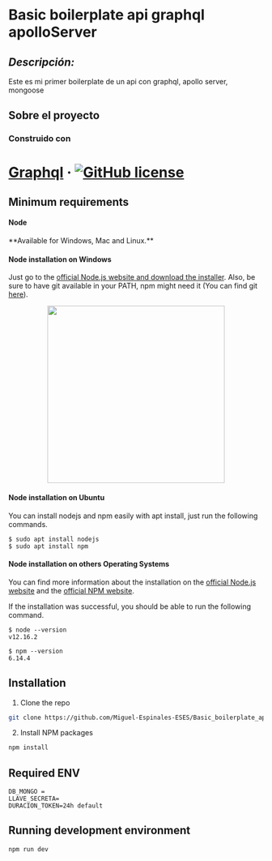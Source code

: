 # Basic boilerplate api graphql apolloServer
## _Descripción:_

Este es mi primer boilerplate de un api con graphql, apollo server, mongoose

## Sobre el proyecto

### Construido con

# [Graphql](https://graphql.org/) &middot; [![GitHub license](https://img.shields.io/badge/license-MIT-blue.svg)](https://github.com/graphql/graphql-js/blob/main/LICENSE)

 ## Minimum requirements

<h4>Node</h4>
**Available for Windows, Mac and Linux.**

<h4>Node installation on Windows</h4>

Just go to the <a href="https://nodejs.org/es/download/">official Node.js website and download the installer</a>. Also, be sure to have git available in your PATH, npm might need it (You can find git <a href="https://git-scm.com/">here</a>).


<p align="center">
  <img src = "https://i.imgur.com/MfBjTKR.png" width=350>
</p>

<h4>Node installation on Ubuntu</h4>

You can install nodejs and npm easily with apt install, just run the following commands.

```
$ sudo apt install nodejs
$ sudo apt install npm
```

<h4>Node installation on others Operating Systems</h4>

You can find more information about the installation on the [official Node.js website](https://nodejs.org/) and the [official NPM website](https://npmjs.org/).

If the installation was successful, you should be able to run the following command.
 ```
$ node --version
v12.16.2
```
```
$ npm --version
6.14.4
```

## Installation
 
1. Clone the repo
```sh
git clone https://github.com/Miguel-Espinales-ESES/Basic_boilerplate_api_graphql_apolloServer
```
2. Install NPM packages
```sh
npm install
```

## Required ENV
```
DB_MONGO = 
LLAVE_SECRETA=
DURACION_TOKEN=24h default
```

## Running development environment
```
npm run dev
```
